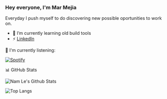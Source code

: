 ### Hey everyone, I'm Mar Mejia

Everyday I push myself to do discovering new possible oportunities to work on.

- 🌱 I’m currently learning old build tools
- ⚡ [LinkedIn](https://www.linkedin.com/in/mar-mejia-b3b160a0/)


<!--
**mechazod/mechazod** is a ✨ _special_ ✨ repository because its `README.md` (this file) appears on your GitHub profile.


Here are some ideas to get you started:

- 🔭 I’m currently working on ...
- 🌱 I’m currently learning ...
- 👯 I’m looking to collaborate on ...
- 🤔 I’m looking for help with ...
- 💬 Ask me about ...
- 📫 How to reach me: ...
- 😄 Pronouns: ...
- ⚡ Fun fact: ...
-->


:musical_note: I'm currently listening:

[![Spotify](https://ldhnam.vercel.app/api/spotify)](https://open.spotify.com/user/12164295785)

:bar_chart: GitHub Stats

![Nam Le's Github Stats](https://github-readme-stats.vercel.app/api?username=mechazod&show_icons=true&title_color=19F9D8&icon_color=19F9D8&bg_color=002B36&text_color=FFFFFF)

![Top Langs](https://github-readme-stats.vercel.app/api/top-langs/?username=mechazod&layout=compact&title_color=19F9D8&icon_color=19F9D8&bg_color=002B36&text_color=FFFFFF)
